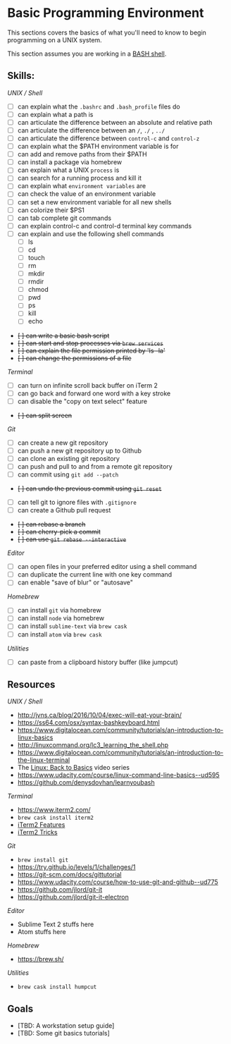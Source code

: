 # Basic Programming Environment

This sections covers the basics of what you'll need to know to begin programming on a UNIX system.

This section assumes you are working in a [BASH shell](https://en.wikipedia.org/wiki/Bash_(Unix_shell)).
## Skills:

*UNIX / Shell*

- [ ] can explain what the `.bashrc` and `.bash_profile` files do
- [ ] can explain what a path is
- [ ] can articulate the difference between an absolute and relative path
- [ ] can articulate the difference between an `/`, `./` , `../`
- [ ] can articulate the difference between `control-c` and  `control-z`
- [ ] can explain what the $PATH environment variable is for
- [ ] can add and remove paths from their $PATH
- [ ] can install a package via homebrew
- [ ] can explain what a UNIX `process` is
- [ ] can search for a running process and kill it
- [ ] can explain what `environment variables` are
- [ ] can check the value of an environment variable
- [ ] can set a new environment variable for all new shells
- [ ] can colorize their $PS1
- [ ] can tab complete git commands
- [ ] can explain control-c and control-d terminal key commands
- [ ] can explain and use the following shell commands
  - [ ] ls
  - [ ] cd
  - [ ] touch
  - [ ] rm
  - [ ] mkdir
  - [ ] rmdir
  - [ ] chmod
  - [ ] pwd
  - [ ] ps
  - [ ] kill
  - [ ] echo
- ~~[ ] can write a basic bash script~~
- ~~[ ] can start and stop processes via `brew services`~~
- ~~[ ] can explain the file permission printed by 'ls -la'~~
- ~~[ ] can change the permissions of a file~~


*Terminal*

- [ ] can turn on infinite scroll back buffer on iTerm 2
- [ ] can go back and forward one word with a key stroke
- [ ] can disable the "copy on text select" feature
- ~~[ ] can split screen~~

*Git*

- [ ] can create a new git repository
- [ ] can push a new git repository up to Github
- [ ] can clone an existing git repository
- [ ] can push and pull to and from a remote git repository
- [ ] can commit using `git add --patch`
- ~~[ ] can undo the previous commit using `git reset`~~
- [ ] can tell git to ignore files with `.gitignore`
- [ ] can create a Github pull request
- ~~[ ] can rebase a branch~~
- ~~[ ] can cherry-pick a commit~~
- ~~[ ] can use `git rebase --interactive`~~


*Editor*

- [ ] can open files in your preferred editor using a shell command
- [ ] can duplicate the current line with one key command
- [ ] can enable "save of blur" or "autosave"

*Homebrew*

- [ ] can install `git` via homebrew
- [ ] can install `node` via homebrew
- [ ] can install `sublime-text` via `brew cask`
- [ ] can install `atom` via `brew cask`

*Utilities*

- [ ] can paste from a clipboard history buffer (like jumpcut)

## Resources

*UNIX / Shell*

- http://jvns.ca/blog/2016/10/04/exec-will-eat-your-brain/
- https://ss64.com/osx/syntax-bashkeyboard.html
- https://www.digitalocean.com/community/tutorials/an-introduction-to-linux-basics
- http://linuxcommand.org/lc3_learning_the_shell.php
- https://www.digitalocean.com/community/tutorials/an-introduction-to-the-linux-terminal
- The [Linux: Back to Basics](https://www.youtube.com/playlist?annotation_id=annotation_311646059&feature=iv&list=PLII6oL6B7q78PKy6_R6JTkkYjVXZBZcVq&src_vid=2FiQSLdnBqA) video series
- https://www.udacity.com/course/linux-command-line-basics--ud595
- https://github.com/denysdovhan/learnyoubash


*Terminal*

- https://www.iterm2.com/
- `brew cask install iterm2`
- [iTerm2 Features](https://www.youtube.com/watch?v=KJEN-GFSkrU)
- [iTerm2 Tricks](https://www.youtube.com/watch?v=SoTDXeyz3AE)


*Git*

- `brew install git`
- https://try.github.io/levels/1/challenges/1
- https://git-scm.com/docs/gittutorial
- https://www.udacity.com/course/how-to-use-git-and-github--ud775
- https://github.com/jlord/git-it
- https://github.com/jlord/git-it-electron

*Editor*

- Sublime Text 2 stuffs here
- Atom stuffs here

*Homebrew*

- https://brew.sh/

*Utilities*

- `brew cask install humpcut`


## Goals

- [TBD: A workstation setup guide]
- [TBD: Some git basics tutorials]



